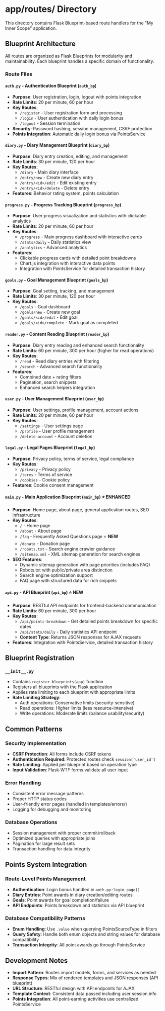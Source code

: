 # app/routes/ Directory

This directory contains Flask Blueprint-based route handlers for the "My Inner Scope" application.

## Blueprint Architecture

All routes are organized as Flask Blueprints for modularity and maintainability. Each blueprint handles a specific domain of functionality.

### Route Files

#### `auth.py` - Authentication Blueprint (`auth_bp`)
- **Purpose**: User registration, login, logout with points integration
- **Rate Limits**: 20 per minute, 60 per hour
- **Key Routes**:
  - `/register` - User registration form and processing
  - `/login` - User authentication with daily login bonus
  - `/logout` - Session termination
- **Security**: Password hashing, session management, CSRF protection
- **Points Integration**: Automatic daily login bonus via PointsService

#### `diary.py` - Diary Management Blueprint (`diary_bp`)
- **Purpose**: Diary entry creation, editing, and management
- **Rate Limits**: 30 per minute, 120 per hour
- **Key Routes**:
  - `/diary` - Main diary interface
  - `/entry/new` - Create new diary entry
  - `/entry/<id>/edit` - Edit existing entry
  - `/entry/<id>/delete` - Delete entry
- **Features**: Behavior rating system, points calculation

#### `progress.py` - Progress Tracking Blueprint (`progress_bp`)
- **Purpose**: User progress visualization and statistics with clickable analytics
- **Rate Limits**: 20 per minute, 60 per hour
- **Key Routes**:
  - `/progress` - Main progress dashboard with interactive cards
  - `/stats/daily` - Daily statistics view
  - `/analytics` - Advanced analytics
- **Features**: 
  - Clickable progress cards with detailed point breakdowns
  - Chart.js integration with interactive data points
  - Integration with PointsService for detailed transaction history

#### `goals.py` - Goal Management Blueprint (`goals_bp`)
- **Purpose**: Goal setting, tracking, and management
- **Rate Limits**: 30 per minute, 120 per hour
- **Key Routes**:
  - `/goals` - Goal dashboard
  - `/goals/new` - Create new goal
  - `/goals/<id>/edit` - Edit goal
  - `/goals/<id>/complete` - Mark goal as completed

#### `reader.py` - Content Reading Blueprint (`reader_bp`)
- **Purpose**: Diary entry reading and enhanced search functionality
- **Rate Limits**: 60 per minute, 300 per hour (higher for read operations)
- **Key Routes**:
  - `/read` - Read diary entries with filtering
  - `/search` - Advanced search functionality
- **Features**: 
  - Combined date + rating filters
  - Pagination, search snippets
  - Enhanced search helpers integration

#### `user.py` - User Management Blueprint (`user_bp`)
- **Purpose**: User settings, profile management, account actions
- **Rate Limits**: 20 per minute, 60 per hour
- **Key Routes**:
  - `/settings` - User settings page
  - `/profile` - User profile management
  - `/delete-account` - Account deletion

#### `legal.py` - Legal Pages Blueprint (`legal_bp`)
- **Purpose**: Privacy policy, terms of service, legal compliance
- **Key Routes**:
  - `/privacy` - Privacy policy
  - `/terms` - Terms of service
  - `/cookies` - Cookie policy
- **Features**: Cookie consent management

#### `main.py` - Main Application Blueprint (`main_bp`) ⭐ **ENHANCED**
- **Purpose**: Home page, about page, general application routes, SEO infrastructure
- **Key Routes**:
  - `/` - Home page
  - `/about` - About page
  - `/faq` - Frequently Asked Questions page ⭐ **NEW**
  - `/donate` - Donation page
  - `/robots.txt` - Search engine crawler guidance
  - `/sitemap.xml` - XML sitemap generation for search engines
- **SEO Features**: 
  - Dynamic sitemap generation with page priorities (includes FAQ)
  - Robots.txt with public/private area distinction
  - Search engine optimization support
  - FAQ page with structured data for rich snippets

#### `api.py` - API Blueprint (`api_bp`) ⭐ **NEW**
- **Purpose**: RESTful API endpoints for frontend-backend communication
- **Rate Limits**: 60 per minute, 300 per hour
- **Key Routes**:
  - `/api/points-breakdown` - Get detailed points breakdown for specific dates
  - `/api/stats/daily` - Daily statistics API endpoint
  - **Content Type**: Returns JSON responses for AJAX requests
- **Features**: Integration with PointsService, detailed transaction history

## Blueprint Registration

### `__init__.py`
- Contains `register_blueprints(app)` function
- Registers all blueprints with the Flask application
- Applies rate limiting to each blueprint with appropriate limits
- **Rate Limiting Strategy**:
  - Auth operations: Conservative limits (security-sensitive)
  - Read operations: Higher limits (less resource-intensive)
  - Write operations: Moderate limits (balance usability/security)

## Common Patterns

### Security Implementation
- **CSRF Protection**: All forms include CSRF tokens
- **Authentication Required**: Protected routes check `session['user_id']`
- **Rate Limiting**: Applied per blueprint based on operation type
- **Input Validation**: Flask-WTF forms validate all user input

### Error Handling
- Consistent error message patterns
- Proper HTTP status codes
- User-friendly error pages (handled in templates/errors/)
- Logging for debugging and monitoring

### Database Operations
- Session management with proper commit/rollback
- Optimized queries with appropriate joins
- Pagination for large result sets
- Transaction handling for data integrity

## Points System Integration

### Route-Level Points Management
- **Authentication**: Login bonus handled in `auth.py:login_page()`
- **Diary Entries**: Point awards in diary creation/editing routes
- **Goals**: Point awards for goal completion/failure
- **API Endpoints**: Points breakdown and statistics via API blueprint

### Database Compatibility Patterns
- **Enum Handling**: Use `.value` when querying PointsSourceType in filters
- **Query Safety**: Handle both enum objects and string values for database compatibility
- **Transaction Integrity**: All point awards go through PointsService

## Development Notes

- **Import Pattern**: Routes import models, forms, and services as needed
- **Response Types**: Mix of rendered templates and JSON responses (API blueprint)
- **URL Structure**: RESTful design with API endpoints for AJAX
- **Template Context**: Consistent data passed including user session info
- **Points Integration**: All point-earning activities use centralized PointsService